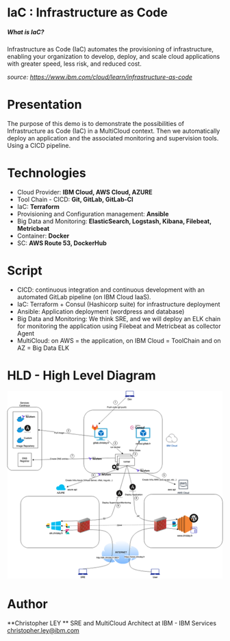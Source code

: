 # IaC : Infrastructure as Code
##### What is IaC?
Infrastructure as Code (IaC) automates the provisioning of infrastructure, enabling your organization to develop, deploy, and scale cloud applications with greater speed, less risk, and reduced cost.

*source: https://www.ibm.com/cloud/learn/infrastructure-as-code*

# Presentation
The purpose of this demo is to demonstrate the possibilities of Infrastructure as Code (IaC) in a MultiCloud context.
Then we automatically deploy an application and the associated monitoring and supervision tools.
Using a CICD pipeline.

# Technologies
- Cloud Provider: **IBM Cloud, AWS Cloud, AZURE**
- Tool Chain - CICD: **Git, GitLab, GitLab-CI**
- IaC: **Terraform**
- Provisioning and Configuration management: **Ansible**
- Big Data and Monitoring: **ElasticSearch,  Logstash, Kibana, Filebeat, Metricbeat**
- Container: **Docker**
- SC: **AWS Route 53, DockerHub**

# Script
- CICD: continuous integration and continuous development with an automated GitLab pipeline (on IBM Cloud IaaS). 
- IaC: Terraform + Consul (Hashicorp suite) for infrastructure deployment
- Ansible: Application deployment (wordpress and database) 
- Big Data and Monitoring: We think SRE, and we will deploy an ELK chain for monitoring the application using Filebeat and Metricbeat as collector Agent
- MultiCloud: on AWS = the application, on IBM Cloud = ToolChain and on AZ = Big Data ELK 

# HLD - High Level Diagram
![HLD Demo IaC](doc/user/images/HLD_demo_IaC-v2.png)

# Author
**Christopher LEY **
SRE and MultiCloud Architect at IBM - IBM Services
christopher.ley@ibm.com
